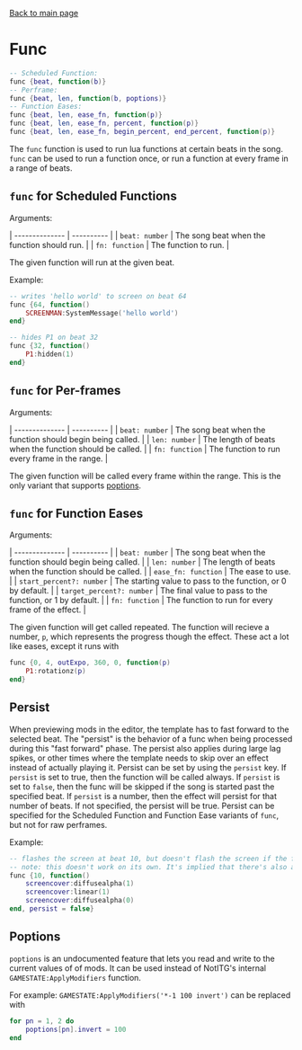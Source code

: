 [Back to main page](..)
# Func
```lua
-- Scheduled Function:
func {beat, function(b)}
-- Perframe:
func {beat, len, function(b, poptions)}
-- Function Eases:
func {beat, len, ease_fn, function(p)}
func {beat, len, ease_fn, percent, function(p)}
func {beat, len, ease_fn, begin_percent, end_percent, function(p)}
```
The `func` function is used to run lua functions at certain beats in the song. `func` can be used to run a function once, or run a function at every frame in a range of beats.

## `func` for Scheduled Functions
Arguments:

| -------------- | ---------- |
| `beat: number` | The song beat when the function should run. |
| `fn: function` | The function to run. |

The given function will run at the given beat.

Example:

```lua
-- writes 'hello world' to screen on beat 64
func {64, function()
	SCREENMAN:SystemMessage('hello world')
end}

-- hides P1 on beat 32
func {32, function()
	P1:hidden(1)
end}
```

## `func` for Per-frames
Arguments:

| -------------- | ---------- |
| `beat: number` | The song beat when the function should begin being called. |
| `len: number` | The length of beats when the function should be called. |
| `fn: function` | The function to run every frame in the range. |

The given function will be called every frame within the range. This is the only variant that supports [poptions](#poptions).

## `func` for Function Eases
Arguments:

| -------------- | ---------- |
| `beat: number` | The song beat when the function should begin being called. |
| `len: number` | The length of beats when the function should be called. |
| `ease_fn: function` | The ease to use. |
| `start_percent?: number` | The starting value to pass to the function, or 0 by default. |
| `target_percent?: number` | The final value to pass to the function, or 1 by default. |
| `fn: function` | The function to run for every frame of the effect. |

The given function will get called repeated. The function will recieve a number, `p`, which represents the progress though the effect.
These act a lot like eases, except it runs with

```lua
func {0, 4, outExpo, 360, 0, function(p)
	P1:rotationz(p)
end}
```

## Persist
When previewing mods in the editor, the template has to fast forward to the selected beat. The "persist" is the behavior of a func when being processed during this "fast forward" phase. The persist also applies during large lag spikes, or other times where the template needs to skip over an effect instead of actually playing it. Persist can be set by using the `persist` key. If `persist` is set to true, then the function will be called always. If `persist` is set to `false`, then the func will be skipped if the song is started past the specified beat. If `persist` is a number, then the effect will persist for that number of beats. If not specified, the persist will be true. Persist can be specified for the Scheduled Function and Function Ease variants of `func`, but not for raw perframes.
 
Example:
```lua
-- flashes the screen at beat 10, but doesn't flash the screen if the file is previewed past beat 10.
-- note: this doesn't work on its own. It's implied that there's also a 'screencover' actor.
func {10, function()
	screencover:diffusealpha(1)
	screencover:linear(1)
	screencover:diffusealpha(0)
end, persist = false}
```

## Poptions
`poptions` is an undocumented feature that lets you read and write to the current values of of mods. It can be used instead of NotITG's internal `GAMESTATE:ApplyModifiers` function.

For example: `GAMESTATE:ApplyModifiers('*-1 100 invert')` can be replaced with
```lua
for pn = 1, 2 do
	poptions[pn].invert = 100
end
```
